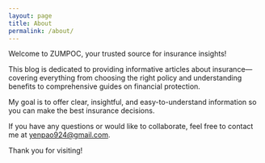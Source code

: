 ```yaml
---
layout: page
title: About
permalink: /about/
---
```


Welcome to ZUMPOC, your trusted source for insurance insights!

This blog is dedicated to providing informative articles about insurance—covering everything from choosing the right policy and understanding benefits to comprehensive guides on financial protection.

My goal is to offer clear, insightful, and easy-to-understand information so you can make the best insurance decisions.

If you have any questions or would like to collaborate, feel free to contact me at yenpao924@gmail.com.

Thank you for visiting!
